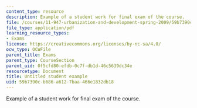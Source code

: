 ```yaml
---
content_type: resource
description: Example of a student work for final exam of the course.
file: /courses/11-947-urbanization-and-development-spring-2009/59b7390cb686a6127baa466e1832db18_MIT11_947s09_sw01.pdf
file_type: application/pdf
learning_resource_types:
- Exams
license: https://creativecommons.org/licenses/by-nc-sa/4.0/
ocw_type: OCWFile
parent_title: Exams
parent_type: CourseSection
parent_uid: 0f5cfd80-efdb-0c7f-db1d-46c5639dc34e
resourcetype: Document
title: Untitled student example
uid: 59b7390c-b686-a612-7baa-466e1832db18
---
```

Example of a student work for final exam of the course.
